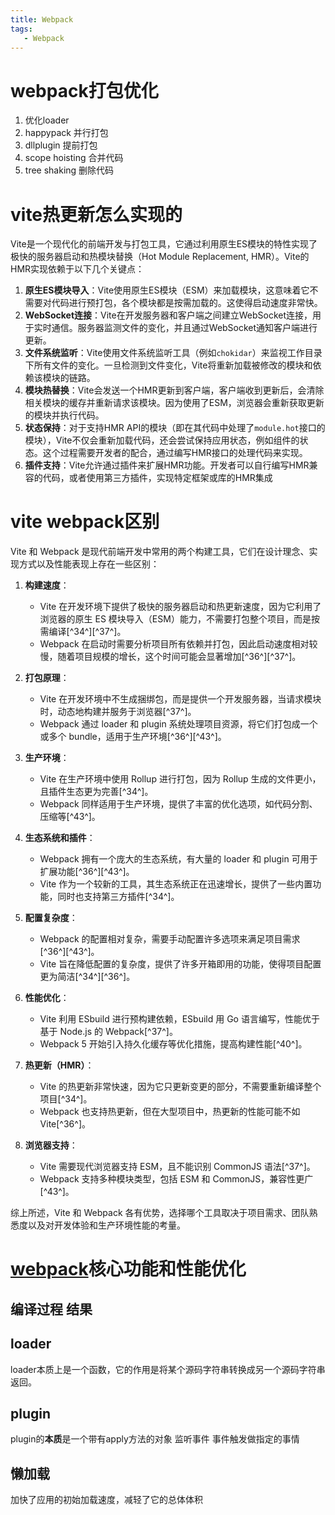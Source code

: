 ```yaml
---
title: Webpack
tags:
   - Webpack
---
```



# webpack打包优化

1. 优化loader
2. happypack 并行打包
3. dllplugin 提前打包
4. scope hoisting 合并代码
5. tree shaking 删除代码





# vite热更新怎么实现的

Vite是一个现代化的前端开发与打包工具，它通过利用原生ES模块的特性实现了极快的服务器启动和热模块替换（Hot Module Replacement, HMR）。Vite的HMR实现依赖于以下几个关键点：



1. **原生ES模块导入**：Vite使用原生ES模块（ESM）来加载模块，这意味着它不需要对代码进行预打包，各个模块都是按需加载的。这使得启动速度非常快。
2. **WebSocket连接**：Vite在开发服务器和客户端之间建立WebSocket连接，用于实时通信。服务器监测文件的变化，并且通过WebSocket通知客户端进行更新。
3. **文件系统监听**：Vite使用文件系统监听工具（例如`chokidar`）来监视工作目录下所有文件的变化。一旦检测到文件变化，Vite将重新加载被修改的模块和依赖该模块的链路。
4. **模块热替换**：Vite会发送一个HMR更新到客户端，客户端收到更新后，会清除相关模块的缓存并重新请求该模块。因为使用了ESM，浏览器会重新获取更新的模块并执行代码。
5. **状态保持**：对于支持HMR API的模块（即在其代码中处理了`module.hot`接口的模块），Vite不仅会重新加载代码，还会尝试保持应用状态，例如组件的状态。这个过程需要开发者的配合，通过编写HMR接口的处理代码来实现。
6. **插件支持**：Vite允许通过插件来扩展HMR功能。开发者可以自行编写HMR兼容的代码，或者使用第三方插件，实现特定框架或库的HMR集成



# vite webpack区别

Vite 和 Webpack 是现代前端开发中常用的两个构建工具，它们在设计理念、实现方式以及性能表现上存在一些区别：

1. **构建速度**：
   - Vite 在开发环境下提供了极快的服务器启动和热更新速度，因为它利用了浏览器的原生 ES 模块导入（ESM）能力，不需要打包整个项目，而是按需编译[^34^][^37^]。
   - Webpack 在启动时需要分析项目所有依赖并打包，因此启动速度相对较慢，随着项目规模的增长，这个时间可能会显著增加[^36^][^37^]。

2. **打包原理**：
   - Vite 在开发环境中不生成捆绑包，而是提供一个开发服务器，当请求模块时，动态地构建并服务于浏览器[^37^]。
   - Webpack 通过 loader 和 plugin 系统处理项目资源，将它们打包成一个或多个 bundle，适用于生产环境[^36^][^43^]。

3. **生产环境**：
   - Vite 在生产环境中使用 Rollup 进行打包，因为 Rollup 生成的文件更小，且插件生态更为完善[^34^]。
   - Webpack 同样适用于生产环境，提供了丰富的优化选项，如代码分割、压缩等[^43^]。

4. **生态系统和插件**：
   - Webpack 拥有一个庞大的生态系统，有大量的 loader 和 plugin 可用于扩展功能[^36^][^43^]。
   - Vite 作为一个较新的工具，其生态系统正在迅速增长，提供了一些内置功能，同时也支持第三方插件[^34^]。

5. **配置复杂度**：
   - Webpack 的配置相对复杂，需要手动配置许多选项来满足项目需求[^36^][^43^]。
   - Vite 旨在降低配置的复杂度，提供了许多开箱即用的功能，使得项目配置更为简洁[^34^][^36^]。

6. **性能优化**：
   - Vite 利用 ESbuild 进行预构建依赖，ESbuild 用 Go 语言编写，性能优于基于 Node.js 的 Webpack[^37^]。
   - Webpack 5 开始引入持久化缓存等优化措施，提高构建性能[^40^]。

7. **热更新（HMR）**：
   - Vite 的热更新非常快速，因为它只更新变更的部分，不需要重新编译整个项目[^34^]。
   - Webpack 也支持热更新，但在大型项目中，热更新的性能可能不如 Vite[^36^]。

8. **浏览器支持**：
   - Vite 需要现代浏览器支持 ESM，且不能识别 CommonJS 语法[^37^]。
   - Webpack 支持多种模块类型，包括 ESM 和 CommonJS，兼容性更广[^43^]。

综上所述，Vite 和 Webpack 各有优势，选择哪个工具取决于项目需求、团队熟悉度以及对开发体验和生产环境性能的考量。



# [webpack](https://webpack.docschina.org/guides)核心功能和性能优化

## 编译过程 结果 

## loader

loader本质上是一个函数，它的作用是将某个源码字符串转换成另一个源码字符串返回。

## plugin

plugin的**本质**是一个带有apply方法的对象    监听事件 事件触发做指定的事情

## 懒加载

加快了应用的初始加载速度，减轻了它的总体体积
